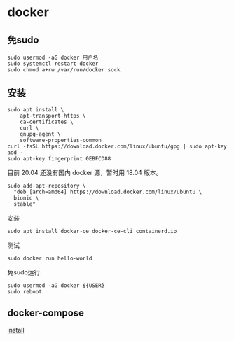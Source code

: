 # docker

## 免sudo

```shell
sudo usermod -aG docker 用户名
sudo systemctl restart docker
sudo chmod a+rw /var/run/docker.sock
```

## 安装

```shell
sudo apt install \
    apt-transport-https \
    ca-certificates \
    curl \
    gnupg-agent \
    software-properties-common
curl -fsSL https://download.docker.com/linux/ubuntu/gpg | sudo apt-key add -
sudo apt-key fingerprint 0EBFCD88
```

目前 20.04 还没有国内 docker 源，暂时用 18.04 版本。

```shell
sudo add-apt-repository \
  "deb [arch=amd64] https://download.docker.com/linux/ubuntu \
  bionic \
  stable"
```

安装

```shell
sudo apt install docker-ce docker-ce-cli containerd.io
```

测试

```shell
sudo docker run hello-world
```

免sudo运行

```shell
sudo usermod -aG docker ${USER}
sudo reboot
```

## docker-compose

[install](https://docs.docker.com/compose/install)
